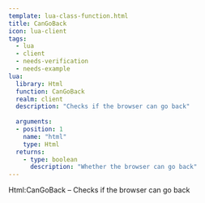 ```yaml
---
template: lua-class-function.html
title: CanGoBack
icon: lua-client
tags:
  - lua
  - client
  - needs-verification
  - needs-example
lua:
  library: Html
  function: CanGoBack
  realm: client
  description: "Checks if the browser can go back"
  
  arguments:
  - position: 1
    name: "html"
    type: Html
  returns:
    - type: boolean
      description: "Whether the browser can go back"
---
```


<div class="lua__search__keywords">
Html:CanGoBack &#x2013; Checks if the browser can go back
</div>
